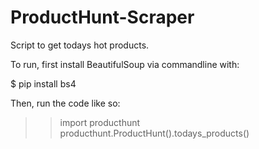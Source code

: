 ProductHunt-Scraper
===================

Script to get todays hot products. 

To run, first install BeautifulSoup via commandline with:

$ pip install bs4

Then, run the code like so: 

>> import producthunt
>> producthunt.ProductHunt().todays_products()
